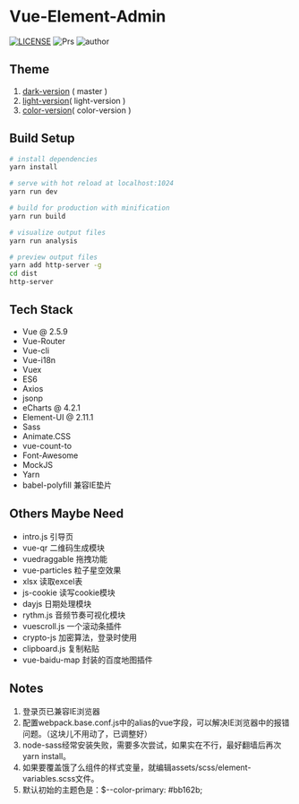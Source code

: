 # Vue-Element-Admin
[![LICENSE](https://img.shields.io/badge/license-Anti%20996-blue.svg)](https://github.com/996icu/996.ICU/blob/master/LICENSE)
![Prs](https://img.shields.io/badge/Prs-welcome-brightgreen.svg)
![author](https://img.shields.io/badge/author-jasonbai-orange.svg)

## Theme
1. [dark-version](http://lubanseven.gitee.io/dark-version/#/signin) ( master )
2. [light-version](http://lubanseven.gitee.io/show/#/signin)( light-version )
3. [color-version](http://lubanseven.gitee.io/show/#/signin)( color-version )

## Build Setup

``` bash
# install dependencies
yarn install

# serve with hot reload at localhost:1024
yarn run dev

# build for production with minification
yarn run build

# visualize output files
yarn run analysis

# preview output files
yarn add http-server -g
cd dist
http-server
```

## Tech Stack
* Vue @ 2.5.9
* Vue-Router
* Vue-cli
* Vue-i18n
* Vuex
* ES6
* Axios
* jsonp
* eCharts @ 4.2.1
* Element-UI @ 2.11.1
* Sass
* Animate.CSS
* vue-count-to
* Font-Awesome
* MockJS
* Yarn
* babel-polyfill 兼容IE垫片

## Others Maybe Need
* intro.js 引导页
* vue-qr  二维码生成模块
* vuedraggable  拖拽功能
* vue-particles  粒子星空效果
* xlsx  读取excel表
* js-cookie 读写cookie模块
* dayjs 日期处理模块
* rythm.js 音频节奏可视化模块
* vuescroll.js 一个滚动条插件
* crypto-js 加密算法，登录时使用
* clipboard.js 复制粘贴
* vue-baidu-map 封装的百度地图插件

## Notes
1. 登录页已兼容IE浏览器
2. 配置webpack.base.conf.js中的alias的vue字段，可以解决IE浏览器中的报错问题。（这块儿不用动了，已调整好）
3. node-sass经常安装失败，需要多次尝试，如果实在不行，最好翻墙后再次 yarn install。
4. 如果要覆盖饿了么组件的样式变量，就编辑assets/scss/element-variables.scss文件。
5. 默认初始的主题色是：$--color-primary: #bb162b;
